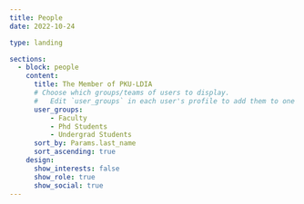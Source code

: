 ```yaml
---
title: People
date: 2022-10-24

type: landing

sections:
  - block: people
    content:
      title: The Member of PKU-LDIA
      # Choose which groups/teams of users to display.
      #   Edit `user_groups` in each user's profile to add them to one or more of these groups.
      user_groups:
          - Faculty
          - Phd Students
          - Undergrad Students
      sort_by: Params.last_name
      sort_ascending: true
    design:
      show_interests: false
      show_role: true
      show_social: true
---
```


